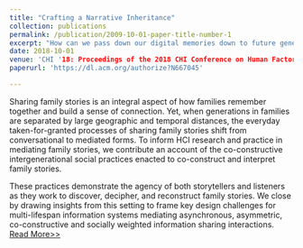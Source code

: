 ```yaml
---
title: "Crafting a Narrative Inheritance"
collection: publications
permalink: /publication/2009-10-01-paper-title-number-1
excerpt: "How can we pass down our digital memories down to future generations?"
date: 2018-10-01
venue: 'CHI '18: Proceedings of the 2018 CHI Conference on Human Factors in Computing Systems'
paperurl: 'https://dl.acm.org/authorize?N667045'

---
```

Sharing family stories is an integral aspect of how families remember together and build a sense of connection. Yet, when generations in families are separated by large geographic and temporal distances, the everyday taken-for-granted processes of sharing family stories shift from conversational to mediated forms. To inform HCI research and practice in mediating family stories, we contribute an account of the co-constructive intergenerational social practices enacted to co-construct and interpret family stories. 

These practices demonstrate the agency of both storytellers and listeners as they work to discover, decipher, and reconstruct family stories. We close by drawing insights from this setting to frame key design challenges for multi-lifespan information systems mediating asynchronous, asymmetric, co-constructive and socially weighted information sharing interactions.
[Read More>>](https://dl.acm.org/authorize?N667045)
